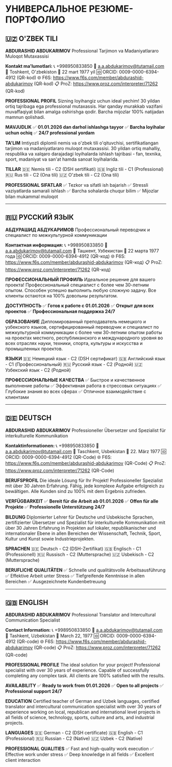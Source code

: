 # УНИВЕРСАЛЬНОЕ РЕЗЮМЕ-ПОРТФОЛИО

## 🇺🇿 O'ZBEK TILI

**ABDURASHID ABDUKARIMOV** Professional Tarjimon va Madaniyatlararo Muloqot Mutaxassisi

**Kontakt ma'lumotlari:** 📞 +998950833850 📧 <a.a.abdukarimov@tutamail.com> 📍 Toshkent, O'zbekiston 🎂 22 mart 1977 yil 🆔 ORCID: 0009-0000-6394-4912 (QR-kod) 🌐 F6S: <https://www.f6s.com/member/abdurashid-abdukarimov> (QR-kod) 📋 ProZ: <https://www.proz.com/interpreter/71262> (QR-kod)

**PROFESSIONAL PROFIL** Sizning loyihangiz uchun ideal yechim! 30 yildan ortiq tajribaga ega professional mutaxassis. Har qanday murakkab vazifani muvaffaqiyat bilan amalga oshirishga qodir. Barcha mijozlar 100% natijadan mamnun qolishadi.

**MAVJUDLIK** ✅ **01.01.2026 dan darhol ishlashga tayyor** ✅ **Barcha loyihalar uchun ochiq** ✅ **24/7 professional yordam**

**TA'LIM** Imtiyozli diplomli nemis va o'zbek tili o'qituvchisi, sertifikatlangan tarjimon va madaniyatlararo muloqot mutaxassisi. 30 yildan ortiq mahalliy, respublika va xalqaro darajadagi loyihalarda ishlash tajribasi - fan, texnika, sport, madaniyat va san'at hamda sanoat loyihalarida.

**TILLAR** 🇩🇪 Nemis tili - C2 (DSH sertifikati) 🇬🇧 Ingliz tili - C1 (Professional) 🇷🇺 Rus tili - C2 (Ona tili) 🇺🇿 O'zbek tili - C2 (Ona tili)

**PROFESSIONAL SIFATLAR** ✅ Tezkor va sifatli ish bajarish ✅ Stressli vaziyatlarda samarali ishlash ✅ Barcha sohalarda chuqur bilim ✅ Mijozlar bilan mukammal muloqot

***

## 🇷🇺 РУССКИЙ ЯЗЫК

**АБДУРАШИД АБДУКАРИМОВ** Профессиональный переводчик и специалист по межкультурной коммуникации

**Контактная информация:** 📞 +998950833850 📧 <a.a.abdukarimov@tutamail.com> 📍 Ташкент, Узбекистан 🎂 22 марта 1977 года 🆔 ORCID: 0009-0000-6394-4912 (QR-код) 🌐 F6S: <https://www.f6s.com/member/abdurashid-abdukarimov> (QR-код) 📋 ProZ: <https://www.proz.com/interpreter/71262> (QR-код)

**ПРОФЕССИОНАЛЬНЫЙ ПРОФИЛЬ** Идеальное решение для вашего проекта! Профессиональный специалист с более чем 30-летним опытом. Способен успешно выполнить любую сложную задачу. Все клиенты остаются на 100% довольны результатом.

**ДОСТУПНОСТЬ** ✅ **Готов к работе с 01.01.2026** ✅ **Открыт для всех проектов** ✅ **Профессиональная поддержка 24/7**

**ОБРАЗОВАНИЕ** Дипломированный преподаватель немецкого и узбекского языков, сертифицированный переводчик и специалист по межкультурной коммуникации с более чем 30-летним опытом работы на проектах местного, республиканского и международного уровня во всех отраслях науки, техники, спорта, культуры и искусства и промышленных проектов.

**ЯЗЫКИ** 🇩🇪 Немецкий язык - C2 (DSH сертификат) 🇬🇧 Английский язык - C1 (Профессиональный) 🇷🇺 Русский язык - C2 (Родной) 🇺🇿 Узбекский язык - C2 (Родной)

**ПРОФЕССИОНАЛЬНЫЕ КАЧЕСТВА** ✅ Быстрое и качественное выполнение работы ✅ Эффективная работа в стрессовых ситуациях ✅ Глубокие знания во всех сферах ✅ Отличное взаимодействие с клиентами

***

## 🇩🇪 DEUTSCH

**ABDURASHID ABDUKARIMOV** Professioneller Übersetzer und Spezialist für interkulturelle Kommunikation

**Kontaktinformationen:** 📞 +998950833850 📧 <a.a.abdukarimov@tutamail.com> 📍 Taschkent, Usbekistan 🎂 22. März 1977 🆔 ORCID: 0009-0000-6394-4912 (QR-Code) 🌐 F6S: <https://www.f6s.com/member/abdurashid-abdukarimov> (QR-Code) 📋 ProZ: <https://www.proz.com/interpreter/71262> (QR-Code)

**BERUFSPROFIL** Die ideale Lösung für Ihr Projekt! Professioneller Spezialist mit über 30 Jahren Erfahrung. Fähig, jede komplexe Aufgabe erfolgreich zu bewältigen. Alle Kunden sind zu 100% mit dem Ergebnis zufrieden.

**VERFÜGBARKEIT** ✅ **Bereit für die Arbeit ab 01.01.2026** ✅ **Offen für alle Projekte** ✅ **Professionelle Unterstützung 24/7**

**BILDUNG** Diplomierter Lehrer für Deutsche und Usbekische Sprachen, zertifizierter Übersetzer und Spezialist für interkulturelle Kommunikation mit über 30 Jahren Erfahrung in Projekten auf lokaler, republikanischer und internationaler Ebene in allen Bereichen der Wissenschaft, Technik, Sport, Kultur und Kunst sowie Industrieprojekten.

**SPRACHEN** 🇩🇪 Deutsch - C2 (DSH-Zertifikat) 🇬🇧 Englisch - C1 (Professionell) 🇷🇺 Russisch - C2 (Muttersprache) 🇺🇿 Usbekisch - C2 (Muttersprache)

**BERUFLICHE QUALITÄTEN** ✅ Schnelle und qualitätsvolle Arbeitsausführung ✅ Effektive Arbeit unter Stress ✅ Tiefgreifende Kenntnisse in allen Bereichen ✅ Ausgezeichnete Kundenbetreuung

***

## 🇬🇧 ENGLISH

**ABDURASHID ABDUKARIMOV** Professional Translator and Intercultural Communication Specialist

**Contact Information:** 📞 +998950833850 📧 <a.a.abdukarimov@tutamail.com> 📍 Tashkent, Uzbekistan 🎂 March 22, 1977 🆔 ORCID: 0009-0000-6394-4912 (QR-code) 🌐 F6S: <https://www.f6s.com/member/abdurashid-abdukarimov> (QR-code) 📋 ProZ: <https://www.proz.com/interpreter/71262> (QR-code)

**PROFESSIONAL PROFILE** The ideal solution for your project! Professional specialist with over 30 years of experience. Capable of successfully completing any complex task. All clients are 100% satisfied with the results.

**AVAILABILITY** ✅ **Ready to work from 01.01.2026** ✅ **Open to all projects** ✅ **Professional support 24/7**

**EDUCATION** Certified teacher of German and Uzbek languages, certified translator and intercultural communication specialist with over 30 years of experience working on local, republican and international level projects in all fields of science, technology, sports, culture and arts, and industrial projects.

**LANGUAGES** 🇩🇪 German - C2 (DSH certificate) 🇬🇧 English - C1 (Professional) 🇷🇺 Russian - C2 (Native) 🇺🇿 Uzbek - C2 (Native)

**PROFESSIONAL QUALITIES** ✅ Fast and high-quality work execution ✅ Effective work under stress ✅ Deep knowledge in all fields ✅ Excellent client interaction

